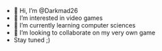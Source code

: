 - 👋 Hi, I’m @Darkmad26
- 👀 I’m interested in video games
- 🌱 I’m currently learning computer sciences
- 💞️ I’m looking to collaborate on my very own game
- Stay tuned ;)

<!---
Darkmad26/Darkmad26 is a ✨ special ✨ repository because its `README.md` (this file) appears on your GitHub profile.
You can click the Preview link to take a look at your changes.
--->
